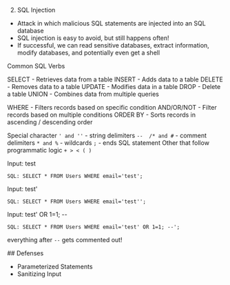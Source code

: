 2. SQL Injection

- Attack in which malicious SQL statements are injected into an SQL database
- SQL injection is easy to avoid, but still happens often!
- If successful, we can read sensitive databases, extract information, modify databases, and potentially even get a shell

Common SQL Verbs

SELECT - Retrieves data from a table
INSERT - Adds data to a table
DELETE - Removes data to a table
UPDATE - Modifies data in a table
DROP - Delete a table
UNION - Combines data from multiple queries

WHERE - Filters records based on specific condition
AND/OR/NOT - Filter records based on multiple conditions
ORDER BY - Sorts records in ascending / descending order

Special character
`' and ''` - string delimiters
`--  /* and #` - comment delimiters
`* and %` - wildcards
`;` - ends SQL statement
Other that follow programmatic logic
`+ > < ( )`

Input: test
```
SQL: SELECT * FROM Users WHERE email='test';
```

Input: test'
```
SQL: SELECT * FROM Users WHERE email='test'';
```

Input: test' OR 1=1; --
```
SQL: SELECT * FROM Users WHERE email='test' OR 1=1; --';
```
everything after `--` gets commented out!

## Defenses
- Parameterized Statements
- Sanitizing Input

